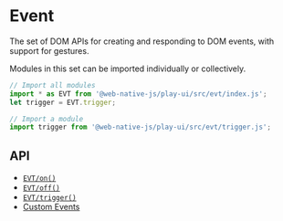 # Event

The set of DOM APIs for creating and responding to DOM events, with support for gestures.

Modules in this set can be imported individually or collectively.

```javascript
// Import all modules
import * as EVT from '@web-native-js/play-ui/src/evt/index.js';
let trigger = EVT.trigger;

// Import a module
import trigger from '@web-native-js/play-ui/src/evt/trigger.js';
```

## API
+ [`EVT/on()`](/play-ui/api/evt/on.md)
+ [`EVT/off()`](/play-ui/api/evt/off.md)
+ [`EVT/trigger()`](/play-ui/api/evt/trigger.md)
+ [Custom Events](/play-ui/api/evt/custom-events.md)
